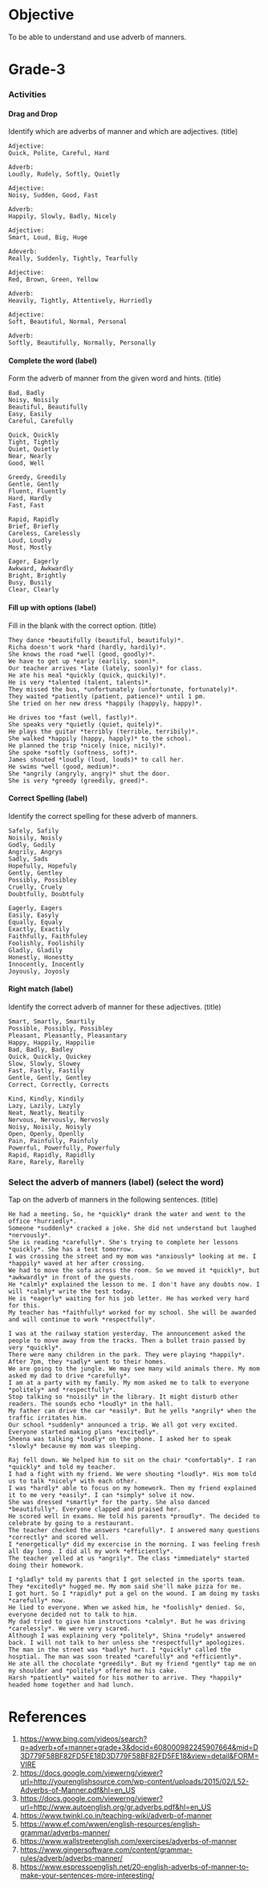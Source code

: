 # Objective

To be able to understand and use adverb of manners.

# Grade-3

### Activities

#### Drag and Drop

Identify which are adverbs of manner and which are adjectives. (title)

```
Adjective:
Quick, Polite, Careful, Hard

Adverb:
Loudly, Rudely, Softly, Quietly
```

```
Adjective:
Noisy, Sudden, Good, Fast

Adverb:
Happily, Slowly, Badly, Nicely
```

```
Adjective:
Smart, Loud, Big, Huge

Adeverb:
Really, Suddenly, Tightly, Tearfully
```

```
Adjective:
Red, Brown, Green, Yellow

Adverb:
Heavily, Tightly, Attentively, Hurriedly
```

```
Adjective:
Soft, Beautiful, Normal, Personal

Adverb:
Softly, Beautifully, Normally, Personally
```

#### Complete the word (label)

Form the adverb of manner from the given word and hints. (title)

```
Bad, Badly
Noisy, Noisily
Beautiful, Beautifully
Easy, Easily
Careful, Carefully
```

```
Quick, Quickly
Tight, Tightly
Quiet, Quietly
Near, Nearly
Good, Well
```

```
Greedy, Greedily
Gentle, Gently
Fluent, Fluently
Hard, Hardly
Fast, Fast
```

```
Rapid, Rapidly
Brief, Briefly
Careless, Carelessly
Loud, Loudly
Most, Mostly
```

```
Eager, Eagerly
Awkward, Awkwardly
Bright, Brightly
Busy, Busily
Clear, Clearly
```

#### Fill up with options (label)

Fill in the blank with the correct option. (title)

```
They dance *beautifully (beautiful, beautifuly)*.
Richa doesn't work *hard (hardly, hardily)*.
She knows the road *well (good, goodly)*.
We have to get up *early (earlily, soon)*.
Our teacher arrives *late (lately, soonly)* for class.
He ate his meal *quickly (quick, quickily)*.
He is very *talented (talent, talents)*.
They missed the bus, *unfortunately (unfortunate, fortunately)*.
They waited *patiently (patient, patience)* until 1 pm.
She tried on her new dress *happily (happyly, happy)*.
```

```
He drives too *fast (well, fastly)*.
She speaks very *quietly (quiet, quitely)*.
He plays the guitar *terribly (terrible, terribily)*.
She walked *happily (happy, happly)* to the school.
He planned the trip *nicely (nice, nicily)*.
She spoke *softly (softness, soft)*.
James shouted *loudly (loud, louds)* to call her.
He swims *well (good, medium)*.
She *angrily (angryly, angry)* shut the door.
She is very *greedy (greedily, greed)*.
```

#### Correct Spelling (label)

Identify the correct spelling for these adverb of manners.

```
Safely, Safily
Noisily, Noisly
Godly, Godily
Angrily, Angrys
Sadly, Sads
Hopefully, Hopefuly
Gently, Gentley
Possibly, Possibley
Cruelly, Cruely
Doubtfully, Doubtfuly
```

```
Eagerly, Eagers
Easily, Easyly
Equally, Equaly
Exactly, Exactily
Faithfully, Faithfuley
Foolishly, Foolishily
Gladly, Gladily
Honestly, Honestty
Innocently, Inocently
Joyously, Joyosly
```

#### Right match (label)

Identify the correct adverb of manner for these adjectives. (title)

```
Smart, Smartly, Smartily
Possible, Possibly, Possibley
Pleasant, Pleasantly, Pleasantary
Happy, Happily, Happilie
Bad, Badly, Badley
Quick, Quickly, Quickey
Slow, Slowly, Slowey
Fast, Fastly, Fastily
Gentle, Gently, Gentley
Correct, Correctly, Corrects
```

```
Kind, Kindly, Kindily
Lazy, Lazily, Lazyly
Neat, Neatly, Neatily
Nervous, Nervously, Nervosly
Noisy, Noisily, Noisyly
Open, Openly, Openlly
Pain, Painfully, Painfuly
Powerful, Powerfully, Powerfuly
Rapid, Rapidly, Rapidlly
Rare, Rarely, Rarelly
```

### Select the adverb of manners (label) (select the word)

Tap on the adverb of manners in the following sentences. (title)

```
He had a meeting. So, he *quickly* drank the water and went to the office *hurriedly*.
Someone *suddenly* cracked a joke. She did not understand but laughed *nervously*.
She is reading *carefully*. She's trying to complete her lessons *quickly*. She has a test tomorrow.
I was crossing the street and my mom was *anxiously* looking at me. I *happily* waved at her after crossing.
We had to move the sofa across the room. So we moved it *quickly*, but *awkwardly* in front of the guests.
He *calmly* explained the lesson to me. I don't have any doubts now. I will *calmly* write the test today.
He is *eagerly* waiting for his job letter. He has worked very hard for this.
My teacher has *faithfully* worked for my school. She will be awarded and will continue to work *respectfully*.
```

```
I was at the railway station yesterday. The announcement asked the people to move away from the tracks. Then a bullet train passed by very *quickly*.
There were many children in the park. They were playing *happily*. After 7pm, they *sadly* went to their homes.
We are going to the jungle. We may see many wild animals there. My mom asked my dad to drive *carefully*.
I am at a party with my family. My mom asked me to talk to everyone *politely* and *respectfully*.
Stop talking so *noisily* in the library. It might disturb other readers. The sounds echo *loudly* in the hall.
My father can drive the car *easily*. But he yells *angrily* when the traffic irritates him.
Our school *suddenly* announced a trip. We all got very excited. Everyone started making plans *excitedly*.
Sheena was talking *loudly* on the phone. I asked her to speak *slowly* because my mom was sleeping.
```

```
Raj fell down. We helped him to sit on the chair *comfortably*. I ran *quickly* and told my teacher.
I had a fight with my friend. We were shouting *loudly*. His mom told us to talk *nicely* with each other.
I was *hardly* able to focus on my homework. Then my friend explained it to me very *easily*. I can *simply* solve it now.
She was dressed *smartly* for the party. She also danced *beautifully*. Everyone clapped and praised her.
He scored well in exams. He told his parents *proudly*. The decided to celebrate by going to a restaurant.
The teacher checked the answers *carefully*. I answered many questions *correctly* and scored well.
I *energetically* did my excercise in the morning. I was feeling fresh all day long. I did all my work *efficiently*.
The teacher yelled at us *angrily*. The class *immediately* started doing their homework.
```

```
I *gladly* told my parents that I got selected in the sports team. They *excitedly* hugged me. My mom said she'll make pizza for me.
I got hurt. So I *rapidly* put a gel on the wound. I am doing my tasks *carefully* now.
He lied to everyone. When we asked him, he *foolishly* denied. So, everyone decided not to talk to him.
My dad tried to give him instructions *calmly*. But he was driving *carelessly*. We were very scared.
Although I was explaining very *politely*, Shina *rudely* answered back. I will not talk to her unless she *respectfully* apologizes.
The man in the street was *badly* hurt. I *quickly* called the hosptial. The man was soon treated *carefully* and *efficiently*.
He ate all the chocolate *greedily*. But my friend *gently* tap me on my shoulder and *politely* offered me his cake.
Harsh *patiently* waited for his mother to arrive. They *happily* headed home together and had lunch.
```

# References

1. https://www.bing.com/videos/search?q=adverb+of+manner+grade+3&docid=608000982245907664&mid=D3D779F58BF82FD5FE18D3D779F58BF82FD5FE18&view=detail&FORM=VIRE
2. https://docs.google.com/viewerng/viewer?url=http://yourenglishsource.com/wp-content/uploads/2015/02/L52-Adverbs-of-Manner.pdf&hl=en_US
3. https://docs.google.com/viewerng/viewer?url=http://www.autoenglish.org/gr.adverbs.pdf&hl=en_US
4. https://www.twinkl.co.in/teaching-wiki/adverb-of-manner
5. https://www.ef.com/wwen/english-resources/english-grammar/adverbs-manner/
6. https://www.wallstreetenglish.com/exercises/adverbs-of-manner
7. https://www.gingersoftware.com/content/grammar-rules/adverb/adverbs-manner/
8. https://www.espressoenglish.net/20-english-adverbs-of-manner-to-make-your-sentences-more-interesting/
